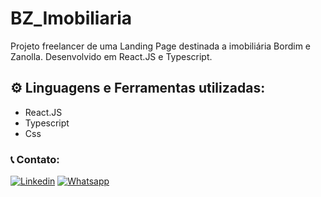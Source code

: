# BZ_Imobiliaria

Projeto freelancer de uma Landing Page destinada a imobiliária Bordim e Zanolla. Desenvolvido em React.JS e Typescript.

## ⚙️ Linguagens e Ferramentas utilizadas:

- React.JS
- Typescript
- Css

### 📞 Contato:

[![Linkedin](https://img.shields.io/badge/LinkedIn-0077B5?style=for-the-badge&logo=linkedin&logoColor=white)](https://www.linkedin.com/in/danielalmeidadetoledo/)
[![Whatsapp](https://img.shields.io/badge/WhatsApp-25D366?style=for-the-badge&logo=whatsapp&logoColor=white)](https://api.whatsapp.com/send?phone=5515998485252)
